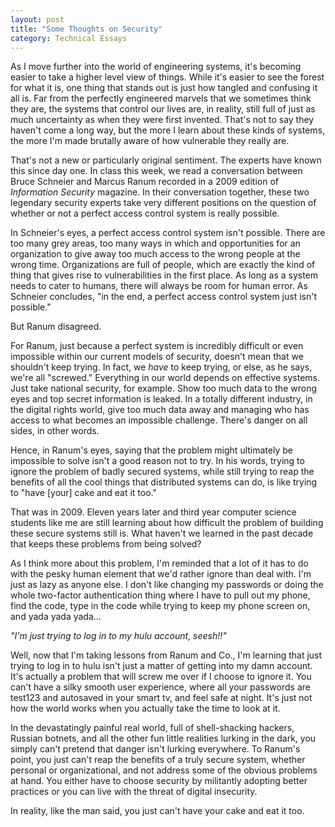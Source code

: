 ```yaml
---
layout: post 
title: "Some Thoughts on Security"
category: Technical Essays
---
```


As I move further into the world of engineering systems, it's becoming easier to take a higher level view of things. While it's easier to see the forest for what it is, one thing that stands out is just how tangled and confusing it all is. Far from the perfectly engineered marvels that we sometimes think they are, the systems that control our lives are, in reality, still full of just as much uncertainty as when they were first invented. That's not to say they haven't come a long way, but the more I learn about these kinds of systems, the more I'm made brutally aware of how vulnerable they really are. 

That's not a new or particularly original sentiment. The experts have known this since day one. In class this week, we read a conversation between Bruce Schneier and Marcus Ranum recorded in a 2009 edition of *Information Security* magazine. In their conversation together, these two legendary security experts take very different positions on the question of whether or not a perfect access control system is really possible. 

In Schneier's eyes, a perfect access control system isn't possible. There are too many grey areas, too many ways in which and opportunities for an organization to give away too much access to the wrong people at the wrong time. Organizations are full of people, which are exactly the kind of thing that gives rise to vulnerabilities in the first place. As long as a system needs to cater to humans, there will always be room for human error. As Schneier concludes, "in the end, a perfect access control system just isn't possible."

But Ranum disagreed. 

For Ranum, just because a perfect system is incredibly difficult or even impossible within our current models of security, doesn't mean that we shouldn't keep trying. In fact, we *have* to keep trying, or else, as he says, we're all "screwed." Everything in our world depends on effective systems. Just take national security, for example. Show too much data to the wrong eyes and top secret information is leaked. In a totally different industry, in the digital rights world, give too much data away and managing who has access to what becomes an impossible challenge. There's danger on all sides, in other words. 

Hence, in Ranum's eyes, saying that the problem might ultimately be impossible to solve isn't a good reason not to try. In his words, trying to ignore the problem of badly secured systems, while still trying to reap the benefits of all the cool things that distributed systems can do, is like trying to "have [your] cake and eat it too." 

That was in 2009. Eleven years later and third year computer science students like me are still learning about how difficult the problem of building these secure systems still is. What haven't we learned in the past decade that keeps these problems from being solved? 

As I think more about this problem, I'm reminded that a lot of it has to do with the pesky human element that we'd rather ignore than deal with. I'm just as lazy as anyone else. I don't like changing my passwords or doing the whole two-factor authentication thing where I have to pull out my phone, find the code, type in the code while trying to keep my phone screen on, and yada yada yada...

*"I'm just trying to log in to my hulu account, seesh!!"*

Well, now that I'm taking lessons from Ranum and Co., I'm learning that just trying to log in to hulu isn't just a matter of getting into my damn account. It's actually a problem that will screw me over if I choose to ignore it. You can't have a silky smooth user experience, where all your passwords are test123 and autosaved in your smart tv, and feel safe at night. It's just not how the world works when you actually take the time to look at it. 

In the devastatingly painful real world, full of shell-shacking hackers, Russian botnets, and all the other fun little realities lurking in the dark, you simply can't pretend that danger isn't lurking everywhere. To Ranum's point, you just can't reap the benefits of a truly secure system, whether personal or organizational, and not address some of the obvious problems at hand. You either have to choose security by militantly adopting better practices or you can live with the threat of digital insecurity. 

In reality, like the man said, you just can't have your cake and eat it too. 